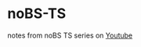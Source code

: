 # noBS-TS

notes from noBS TS series on [Youtube](https://www.youtube.com/playlist?list=PLNqp92_EXZBJYFrpEzdO2EapvU0GOJ09n)

